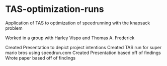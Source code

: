# TAS-optimization-runs
Application of TAS to optimization of speedrunning with the knapsack problem

Worked in a group with Harley Vispo and Thomas A. Frederick

Created Presentation to depict project intentions
Created TAS run for super mario bros using speedrun.com
Created Presentation based off of findings
Wrote paper based off of findings
